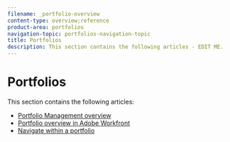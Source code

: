 ```yaml
---
filename: _portfolio-overview
content-type: overview;reference
product-area: portfolios
navigation-topic: portfolios-navigation-topic
title: Portfolios
description: This section contains the following articles - EDIT ME.
---
```


# Portfolios

This section contains the following articles:

* [Portfolio Management overview](../../../manage-work/portfolios/portfolios-overview/portfolio-managament-overview.md) 
* [Portfolio overview in Adobe Workfront](../../../manage-work/portfolios/portfolios-overview/portfolio-overview.md) 
* [Navigate within a portfolio](../../../manage-work/portfolios/portfolios-overview/navigate-within-portfolio.md)

&nbsp;
